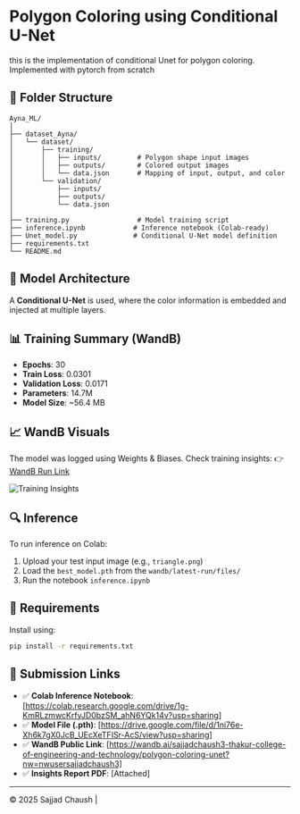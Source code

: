 # Polygon Coloring using Conditional U-Net
this is the implementation of conditional Unet for polygon coloring. Implemented with  pytorch from scratch

## 📁 Folder Structure
```
Ayna_ML/
│
├── dataset_Ayna/
│   └── dataset/
│       ├── training/
│       │   ├── inputs/         # Polygon shape input images
│       │   ├── outputs/        # Colored output images
│       │   └── data.json       # Mapping of input, output, and color
│       └── validation/
│           ├── inputs/
│           ├── outputs/
│           └── data.json
│
├── training.py                 # Model training script
├── inference.ipynb            # Inference notebook (Colab-ready)
├── Unet_model.py              # Conditional U-Net model definition
├── requirements.txt
└── README.md
```

## 🧠 Model Architecture
A **Conditional U-Net** is used, where the color information is embedded and injected at multiple layers.

## 📊 Training Summary (WandB)
- **Epochs**: 30
- **Train Loss**: 0.0301
- **Validation Loss**: 0.0171
- **Parameters**: 14.7M
- **Model Size**: ~56.4 MB

## 📈 WandB Visuals
The model was logged using Weights & Biases. Check training insights:
👉 [WandB Run Link](https://wandb.ai/sajjadchaush3-thakur-college-of-engineering-and-technology/polygon-coloring-unet/runs/ggla71ow)

![Training Insights](insights.png)

## 🔍 Inference
To run inference on Colab:
1. Upload your test input image (e.g., `triangle.png`)
2. Load the `best_model.pth` from the `wandb/latest-run/files/`
3. Run the notebook `inference.ipynb`

## 🧾 Requirements
Install using:
```bash
pip install -r requirements.txt
```

## 🔗 Submission Links
- ✅ **Colab Inference Notebook**: [https://colab.research.google.com/drive/1g-KmRLzmwcKrfyJD0bzSM_ahN6YQk14v?usp=sharing]
- ✅ **Model File (.pth)**: [https://drive.google.com/file/d/1ni76e-Xh6k7gX0JcB_UEcXeTFISr-AcS/view?usp=sharing]
- ✅ **WandB Public Link**: [https://wandb.ai/sajjadchaush3-thakur-college-of-engineering-and-technology/polygon-coloring-unet?nw=nwusersajjadchaush3]
- ✅ **Insights Report PDF**: [Attached]

---

© 2025 Sajjad Chaush | 
